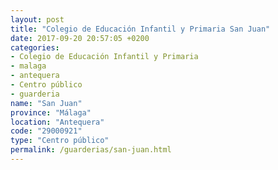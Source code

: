 ```yaml
---
layout: post
title: "Colegio de Educación Infantil y Primaria San Juan"
date: 2017-09-20 20:57:05 +0200
categories:
- Colegio de Educación Infantil y Primaria
- malaga
- antequera
- Centro público
- guarderia
name: "San Juan"
province: "Málaga"
location: "Antequera"
code: "29000921"
type: "Centro público"
permalink: /guarderias/san-juan.html
---
```

